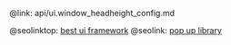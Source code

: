 @link: api/ui.window_headheight_config.md

@seolinktop: [best ui framework](https://webix.com)
@seolink: [pop up library](https://webix.com/widget/popup/)